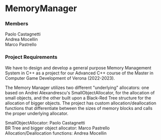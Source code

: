 # MemoryManager

### Members
Paolo Castagnetti <br />
Andrea Mocellin <br />
Marco Pastrello <br />

### Project Requirements
We have to design and develop a general purpose Memory Management System in C++ as a project for our Advanced C++ course of the Master in Computer Game Development of Verona (2022-2023).

The Memory Manager utilizes two different "underlying" allocators: one based on Andrei Alexandrescu's SmallObjectAllocator, for the allocation of small objects, and the other built upon a Black-Red Tree structure for the allocation of bigger objects. The project has custom allocation/deallocation functions that differentiate between the sizes of memory blocks and calls the proper underlying allocator.

SmallObjectAllocator: Paolo Castagnetti <br />
BR Tree and bigger object allocator: Marco Pastrello <br />
Allocation/Deallocation functions: Andrea Mocellin <br />
